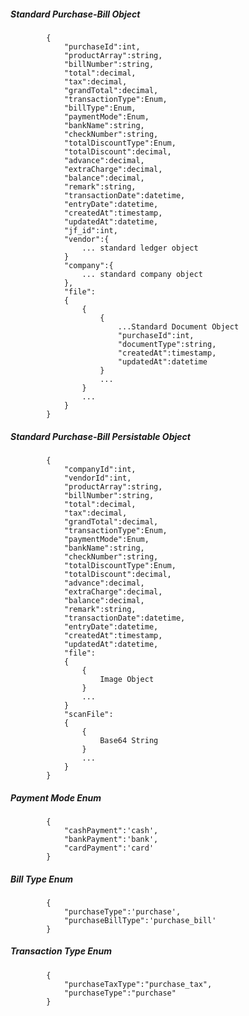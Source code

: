##### Standard Purchase-Bill Object
			{
				"purchaseId":int,
				"productArray":string,
				"billNumber":string,
				"total":decimal,
				"tax":decimal,
				"grandTotal":decimal,
				"transactionType":Enum,
				"billType":Enum,
				"paymentMode":Enum,
				"bankName":string,
				"checkNumber":string,
				"totalDiscountType":Enum,
				"totalDiscount":decimal,
				"advance":decimal,
				"extraCharge":decimal,
				"balance":decimal,
				"remark":string,
				"transactionDate":datetime,
				"entryDate":datetime,
				"createdAt":timestamp,
				"updatedAt":datetime,
				"jf_id":int,
				"vendor":{
					... standard ledger object
				}
				"company":{
					... standard company object
				},
				"file":
				{
					{
						{
							...Standard Document Object
							"purchaseId":int,
							"documentType":string,
							"createdAt":timestamp,
							"updatedAt":datetime
						}
						...
					}
					...
				}
            }
			
##### Standard Purchase-Bill Persistable Object
			{
				"companyId":int,
            	"vendorId":int,
				"productArray":string,
				"billNumber":string,
				"total":decimal,
				"tax":decimal,
				"grandTotal":decimal,
				"transactionType":Enum,
				"paymentMode":Enum,
				"bankName":string,
				"checkNumber":string,
				"totalDiscountType":Enum,
				"totalDiscount":decimal,
				"advance":decimal,
				"extraCharge":decimal,
				"balance":decimal,
				"remark":string,
				"transactionDate":datetime,
				"entryDate":datetime,
				"createdAt":timestamp,
				"updatedAt":datetime,
				"file":
				{
					{
						Image Object
					}
					...
				}
				"scanFile":
				{
					{
						Base64 String
					}
					...
				}
            }


##### Payment Mode Enum
			{
				"cashPayment":'cash',
				"bankPayment":'bank',
				"cardPayment":'card'
			}

##### Bill Type Enum
			{
				"purchaseType":'purchase',
				"purchaseBillType":'purchase_bill'
			}
##### Transaction Type Enum
			{
				"purchaseTaxType":"purchase_tax",
				"purchaseType":"purchase"
			}